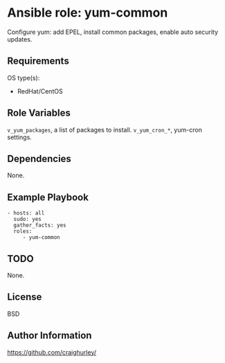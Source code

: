 Ansible role: yum-common
========================

Configure yum: add EPEL, install common packages, enable auto security updates.

Requirements
------------

OS type(s):
- RedHat/CentOS

Role Variables
--------------

`v_yum_packages`, a list of packages to install.
`v_yum_cron_*`, yum-cron settings.

Dependencies
------------

None.

Example Playbook
----------------

    - hosts: all
      sudo: yes
      gather_facts: yes
      roles:
         - yum-common

TODO
----

None.

License
-------

BSD

Author Information
------------------

https://github.com/craighurley/
